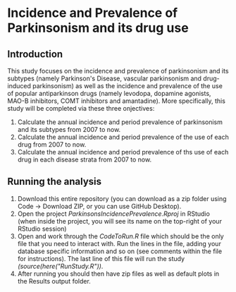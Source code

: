 Incidence and Prevalence of Parkinsonism and its drug use
========================================================================================================================================================

## Introduction
This study focuses on the incidence and prevalence of parkinsonism and its subtypes (namely Parkinson's Disease, vascular parkinsonism and drug-induced parkinsonism) as well as the incidence and prevalence of the use of popular antiparkinson drugs (namely levodopa, dopamine agonists, MAO-B inhibitors, COMT inhibitors and amantadine). More specifically, this study will be completed via these three onjectives:
1) Calculate the annual incidence and period prevalence of parkinsonism and its subtypes from 2007 to now.
2) Calculate the annual incidence and period prevalence of the use of each drug from 2007 to now.
3) Calculate the annual incidence and period prevalence of ths use of each drug in each disease strata from 2007 to now.

## Running the analysis
1) Download this entire repository (you can download as a zip folder using Code -> Download ZIP, or you can use GitHub Desktop). 
2) Open the project <i>ParkinsonsIncidencePrevalence.Rproj</i> in RStudio (when inside the project, you will see its name on the top-right of your RStudio session)
3) Open and work through the <i>CodeToRun.R</i> file which should be the only file that you need to interact with. Run the lines in the file, adding your database specific information and so on (see comments within the file for instructions). The last line of this file will run the study <i>(source(here("RunStudy.R"))</i>.     
4) After running you should then have zip files as well as default plots in the Results output folder.
